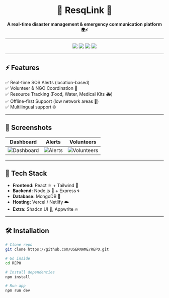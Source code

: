 <!-- Banner -->
<h1 align="center">🚨 ResqLink 🚨</h1>
<p align="center">
  <b>A real-time disaster management & emergency communication platform 🌍⚡</b>
</p>

---

<!-- Badges -->
<p align="center">
  <img src="https://img.shields.io/github/stars/USERNAME/REPO?style=for-the-badge&color=yellow" />
  <img src="https://img.shields.io/github/forks/USERNAME/REPO?style=for-the-badge&color=blue" />
  <img src="https://img.shields.io/github/issues/USERNAME/REPO?style=for-the-badge&color=red" />
  <img src="https://img.shields.io/github/license/USERNAME/REPO?style=for-the-badge&color=green" />
</p>

---

## ⚡ Features

✅ Real-time SOS Alerts (location-based)  
✅ Volunteer & NGO Coordination 👥  
✅ Resource Tracking (Food, Water, Medical Kits 🚑)  
✅ Offline-first Support (low network areas 📶)  
✅ Multilingual support 🌐  

---

## 📸 Screenshots

| Dashboard | Alerts | Volunteers |
|-----------|--------|------------|
| ![Dashboard](link-to-screenshot) | ![Alerts](link-to-screenshot) | ![Volunteers](link-to-screenshot) |

---

## 🚀 Tech Stack

- **Frontend:** React ⚛️ + Tailwind 🌈  
- **Backend:** Node.js 🚀 + Express 🌀  
- **Database:** MongoDB 🍃  
- **Hosting:** Vercel / Netlify ☁️  
- **Extra:** Shadcn UI 🎨, Appwrite 🔥  

---

## 🛠️ Installation

```bash
# Clone repo
git clone https://github.com/USERNAME/REPO.git

# Go inside
cd REPO

# Install dependencies
npm install

# Run app
npm run dev
